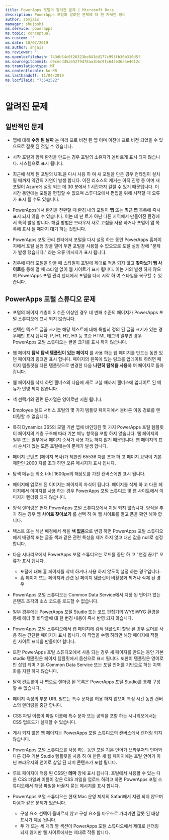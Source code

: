 ```yaml
---
title: PowerApps 포털의 알려진 문제 | Microsoft Docs
description: PowerApps 포털의 알려진 문제에 대 한 자세한 정보
author: sbmjais
manager: shujoshi
ms.service: powerapps
ms.topic: conceptual
ms.custom: ''
ms.date: 10/07/2019
ms.author: shjais
ms.reviewer: ''
ms.openlocfilehash: 743db54c0f26323be841dd177c993fb30b310d5f
ms.sourcegitcommit: d9cecdd5a35279d78aa1b6c9fc642e36a4e4612c
ms.translationtype: MT
ms.contentlocale: ko-KR
ms.lasthandoff: 11/04/2019
ms.locfileid: "73542522"
---
```

# <a name="known-issues"></a>알려진 문제


## <a name="general-issues"></a>일반적인 문제

- 앱에 대해 **수정 된 날짜** 는 미리 프로 비전 된 앱 이며 이전에 프로 비전 되었을 수 있으므로 잘못 된 것일 수 있습니다.

- 시작 포털과 함께 환경을 만드는 경우 포털의 소유자가 올바르게 표시 되지 않습니다. 시스템으로 표시 됩니다.

- 최근에 삭제 된 포털의 URL을 다시 사용 하 여 새 포털을 만든 경우 런타임이 설치 될 때까지 약간의 지연이 발생 합니다. 이전 리소스의 제거는 아직 진행 중 이며 새 포털이 Azure에 설정 되는 데 30 분에서 1 시간까지 걸릴 수 있기 때문입니다. 이 시간 동안에는 포털을 편집할 수 없으며 스튜디오에서 편집을 위해 시작할 때 오류가 표시 될 수도 있습니다.

- PowerApps에서 환경을 전환할 때 환경 내의 포털이 **앱** 또는 **최근 앱** 목록에 즉시 표시 되지 않을 수 있습니다. 이는 테 넌 트가 아닌 다른 지역에서 만들어진 환경에서 특히 발생 합니다. 해결 방법은 브라우저 새로 고침을 사용 하거나 포털이 앱 목록에 표시 될 때까지 대기 하는 것입니다.

- PowerApps 포털 관리 센터에서 포털을 다시 설정 하는 동안 PowerApps 홈페이지에서 포털 설정 창을 열어 두면 포털을 사용할 수 없으므로 포털 설정 창에 "문제가 발생 했습니다." 라는 오류 메시지가 표시 됩니다.

- 경우에 따라 포털을 만들 때 스타일이 포털에 제대로 적용 되지 않고 **찾아보기 웹 사이트**를 통해 열 때 스타일 없이 웹 사이트가 표시 됩니다. 이는 거의 발생 하지 않으며 PowerApps 포털 관리 센터에서 포털을 다시 시작 하 여 스타일을 복구할 수 있습니다.

## <a name="powerapps-portals-studio-issues"></a>PowerApps 포털 스튜디오 문제

- 포털의 페이지 계층이 3 수준 이상인 경우 네 번째 수준의 페이지가 PowerApps 포털 스튜디오에 표시 되지 않습니다.

- 선택한 텍스트 글꼴 크기는 해당 텍스트에 대해 특별히 정의 된 글꼴 크기가 있는 경우에만 표시 됩니다. P, H1, H2, H3 등 표준 HTML 태그의 일부인 경우 PowerApps 포털 스튜디오는 글꼴 크기를 표시 하지 않습니다.

- 웹 페이지 **탐색 탐색 템플릿이 있는 페이지** 를 사용 하는 웹 페이지를 만드는 동안 있던 페이지의 링크만 표시 합니다. 페이지의 왼쪽에 있는 링크를 업데이트 하려면 페이지 템플릿을 다른 템플릿으로 변경한 다음 **나란히 탐색을 사용**하 여 페이지로 돌아갑니다.

- 웹 페이지를 삭제 하면 캔버스의 다음에 새로 고칠 때까지 캔버스에 업데이트 된 메뉴가 반영 되지 않습니다.

- 색 선택기와 관련 문자열은 영어로만 지원 됩니다.

- Employee 셀프 서비스 포털의 몇 가지 템플릿 페이지에서 올바른 이동 경로를 렌더링할 수 없습니다.

- 특히 Dynamics 365의 모델 기반 앱에 바인딩된 몇 가지 PowerApps 포털 템플릿이 페이지의 계층 구조에 따라 기본 메뉴 항목을 포함 하지 않습니다. 웹 페이지의 일부 또는 일부에서 페이지 순서가 사용 가능 하지 않기 때문입니다. 웹 페이지의 표시 순서가 없는 모든 포털에는이 문제가 발생 합니다.

- 페이지 콘텐츠 (페이지 복사)가 제한인 65536 자를 초과 하 고 페이지 요약이 기본 제한인 2000 자를 초과 하면 오류 메시지가 표시 됩니다.

- 탐색 메뉴는 최소 너비 1600px의 해상도를 가진 캔버스에만 표시 됩니다.

- 페이지에 업로드 된 이미지는 페이지의 자식이 됩니다. 페이지를 삭제 하 고 다른 페이지에서 이미지를 사용 하는 경우 PowerApps 포털 스튜디오 및 웹 사이트에서 이미지가 렌더링 되지 않습니다.

- 양식 렌더링은 현재 PowerApps 포털 스튜디오에서 지원 되지 않습니다. 양식을 추가 하는 경우 웹 **사이트 찾아보기** 를 선택 하 여 웹 사이트를 열고 폼을 확인 해야 합니다.

- 텍스트 또는 섹션 배경에서 색을 **색 없음**으로 변경 하면 PowerApps 포털 스튜디오에서 배경색 또는 글꼴 색과 같은 관련 특성을 제거 하지 않고 대신 값을 null로 설정 합니다.

- 다음 시나리오에서 PowerApps 포털 스튜디오는 로드를 중단 하 고 "연결 끊기" 오류가 표시 됩니다.
    - 포털에 대해 홈 페이지를 삭제 하거나 사용 하지 않도록 설정 하는 경우입니다.
    - 홈 페이지 또는 페이지와 관련 된 페이지 템플릿이 비활성화 되거나 삭제 된 경우

- PowerApps 포털 스튜디오는 Common Data Service에서 지정 된 언어가 없는 콘텐츠 조각의 소스 코드를 로드할 수 없습니다.

- 일부 경우에는 PowerApps 포털 Studio 또는 코드 편집기의 WYSIWYG 환경을 통해 헤더 및 바닥글에 대 한 변경 내용이 즉시 반영 되지 않습니다.

- PowerApps 포털 스튜디오에서 웹 페이지에 검색 템플릿이 할당 된 경우 로더를 사용 하는 간단한 페이지가 표시 됩니다. 이 작업을 수행 하려면 해당 페이지에 적절 한 사이트 표식을 만들어야 합니다.

- 또한 PowerApps 포털 스튜디오에서 사용 되는 경우 새 페이지를 만드는 동안 기본 studio 템플릿은 페이지 템플릿에서 옵션으로 표시 됩니다. 또한이 템플릿은 영어로만 삽입 되며 기본 Common Data Service 또는 포털 언어를 기반으로 하는 지역화를 지원 하지 않습니다.

- 달력 컨트롤이 나 맵으로 렌더링 된 목록은 PowerApps 포털 Studio를 통해 구성할 수 없습니다.

- 페이지 속성의 부분 URL 필드는 특수 문자를 허용 하지 않으며 특정 시간 동안 캔버스의 렌더링을 중단 합니다. 

- CSS 파일 이름이 파일 이름에 특수 문자 또는 공백을 포함 하는 시나리오에서는 CSS 업로드가 실패할 수 있습니다.

- 게시 되지 않은 웹 페이지는 PowerApps 포털 스튜디오의 캔버스에서 렌더링 되지 않습니다.

- PowerApps 포털 스튜디오를 사용 하는 동안 포털 기본 언어가 브라우저의 언어와 다른 경우 기본 Studio 템플릿을 사용 하 여 만든 새 웹 페이지에는 포털 언어가 아닌 브라우저의 언어로 삽입 된 더미 콘텐츠가 포함 됩니다.

- 루트 페이지에 적용 된 CSS만 **테마** 창에 표시 됩니다. 포털에서 사용할 수 있는 다른 CSS 파일과 이름이 같은 CSS 파일을 업로드 하려고 하면 PowerApps 포털 스튜디오에서 해당 파일을 바꿀지 묻는 메시지를 표시 합니다.

- PowerApps 포털 스튜디오는 현재 Mac 운영 체제의 Safari에서 지원 되지 않으며 다음과 같은 문제가 있습니다.
    - 구성 요소 선택이 올바르지 않고 구성 요소를 마우스로 가리키면 잘못 된 대상 표시가 제공 됩니다.
    - 두 개 또는 세 개의 열 섹션이 PowerApps 포털 스튜디오에서 제대로 렌더링 되지 않지만 웹 사이트에서는 제대로 작동 합니다.

